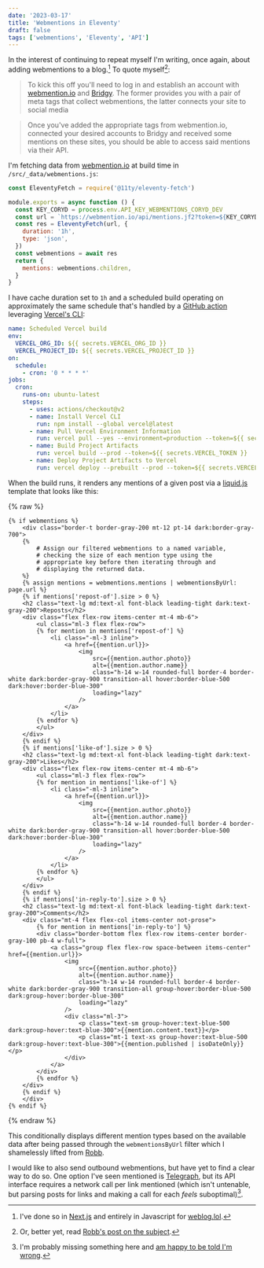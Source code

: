 ```yaml
---
date: '2023-03-17'
title: 'Webmentions in Eleventy'
draft: false
tags: ['webmentions', 'Eleventy', 'API']
---
```


In the interest of continuing to repeat myself I'm writing, once again, about adding webmentions to a blog.<!-- excerpt -->[^1] To quote myself[^2]:

> To kick this off you'll need to log in and establish an account with [webmention.io](https://webmention.io) and [Bridgy](https://brid.gy). The former provides you with a pair of meta tags that collect webmentions, the latter connects your site to social media

> Once you've added the appropriate tags from webmention.io, connected your desired accounts to Bridgy and received some mentions on these sites, you should be able to access said mentions via their API.

I'm fetching data from [webmention.io](https://webmention.io) at build time in `/src/_data/webmentions.js`:

```javascript
const EleventyFetch = require('@11ty/eleventy-fetch')

module.exports = async function () {
  const KEY_CORYD = process.env.API_KEY_WEBMENTIONS_CORYD_DEV
  const url = `https://webmention.io/api/mentions.jf2?token=${KEY_CORYD}&per-page=1000`
  const res = EleventyFetch(url, {
    duration: '1h',
    type: 'json',
  })
  const webmentions = await res
  return {
    mentions: webmentions.children,
  }
}
```

I have cache duration set to `1h` and a scheduled build operating on approximately the same schedule that's handled by a [GitHub action](https://github.com/actions) leveraging [Vercel's CLI](https://vercel.com/docs/cli):

```yaml
name: Scheduled Vercel build
env:
  VERCEL_ORG_ID: ${{ secrets.VERCEL_ORG_ID }}
  VERCEL_PROJECT_ID: ${{ secrets.VERCEL_PROJECT_ID }}
on:
  schedule:
    - cron: '0 * * * *'
jobs:
  cron:
    runs-on: ubuntu-latest
    steps:
      - uses: actions/checkout@v2
      - name: Install Vercel CLI
        run: npm install --global vercel@latest
      - name: Pull Vercel Environment Information
        run: vercel pull --yes --environment=production --token=${{ secrets.VERCEL_TOKEN }}
      - name: Build Project Artifacts
        run: vercel build --prod --token=${{ secrets.VERCEL_TOKEN }}
      - name: Deploy Project Artifacts to Vercel
        run: vercel deploy --prebuilt --prod --token=${{ secrets.VERCEL_TOKEN }}
```

When the build runs, it renders any mentions of a given post via a [liquid.js](https://liquidjs.com/) template that looks like this:

{% raw %}

```liquid
{% if webmentions %}
    <div class="border-t border-gray-200 mt-12 pt-14 dark:border-gray-700">
    {%
        # Assign our filtered webmentions to a named variable,
        # checking the size of each mention type using the
        # appropriate key before then iterating through and
        # displaying the returned data.
    %}
    {% assign mentions = webmentions.mentions | webmentionsByUrl: page.url %}
    {% if mentions['repost-of'].size > 0 %}
    <h2 class="text-lg md:text-xl font-black leading-tight dark:text-gray-200">Reposts</h2>
    <div class="flex flex-row items-center mt-4 mb-6">
        <ul class="ml-3 flex flex-row">
        {% for mention in mentions['repost-of'] %}
            <li class="-ml-3 inline">
                <a href={{mention.url}}>
                    <img
                        src={{mention.author.photo}}
                        alt={{mention.author.name}}
                        class="h-14 w-14 rounded-full border-4 border-white dark:border-gray-900 transition-all hover:border-blue-500 dark:hover:border-blue-300"
                        loading="lazy"
                    />
                </a>
            </li>
        {% endfor %}
        </ul>
    </div>
    {% endif %}
    {% if mentions['like-of'].size > 0 %}
    <h2 class="text-lg md:text-xl font-black leading-tight dark:text-gray-200">Likes</h2>
    <div class="flex flex-row items-center mt-4 mb-6">
        <ul class="ml-3 flex flex-row">
        {% for mention in mentions['like-of'] %}
            <li class="-ml-3 inline">
                <a href={{mention.url}}>
                    <img
                        src={{mention.author.photo}}
                        alt={{mention.author.name}}
                        class="h-14 w-14 rounded-full border-4 border-white dark:border-gray-900 transition-all hover:border-blue-500 dark:hover:border-blue-300"
                        loading="lazy"
                    />
                </a>
            </li>
        {% endfor %}
        </ul>
    </div>
    {% endif %}
    {% if mentions['in-reply-to'].size > 0 %}
    <h2 class="text-lg md:text-xl font-black leading-tight dark:text-gray-200">Comments</h2>
    <div class="mt-4 flex flex-col items-center not-prose">
        {% for mention in mentions['in-reply-to'] %}
        <div class="border-bottom flex flex-row items-center border-gray-100 pb-4 w-full">
            <a class="group flex flex-row space-between items-center" href={{mention.url}}>
                <img
                    src={{mention.author.photo}}
                    alt={{mention.author.name}}
                    class="h-14 w-14 rounded-full border-4 border-white dark:border-gray-900 transition-all group-hover:border-blue-500 dark:group-hover:border-blue-300"
                    loading="lazy"
                />
                <div class="ml-3">
                    <p class="text-sm group-hover:text-blue-500 dark:group-hover:text-blue-300">{{mention.content.text}}</p>
                    <p class="mt-1 text-xs group-hover:text-blue-500 dark:group-hover:text-blue-300">{{mention.published | isoDateOnly}}</p>
                </div>
            </a>
        </div>
        {% endfor %}
    </div>
    {% endif %}
    </div>
{% endif %}
```

{% endraw %}

This conditionally displays different mention types based on the available data after being passed through the `webmentionsByUrl` filter which I shamelessly lifted from [Robb](https://github.com/rknightuk/rknight.me/blob/8e2a5c5f886cae6c04add7893b8bf8a2d6295ddf/config/filters.js#L48-L84).

I would like to also send outbound webmentions, but have yet to find a clear way to do so. One option I've seen mentioned is [Telegraph](https://telegraph.p3k.io/), but its API interface requires a network call per link mentioned (which isn't untenable, but parsing posts for links and making a call for each _feels_ suboptimal)[^3].

[^1]: I've done so in [Next.js](https://coryd.dev/posts/2023/client-side-webmentions-in-nextjs/) and entirely in Javascript for [weblog.lol](https://coryd.dev/posts/2023/adding-client-side-rendered-webmentions-to-my-blog/).
[^2]: Or, better yet, read [Robb's post on the subject](https://rknight.me/adding-webmentions-to-your-site/).
[^3]: I'm probably missing something here and [am happy to be told I'm wrong](https://social.lol/@cory).
